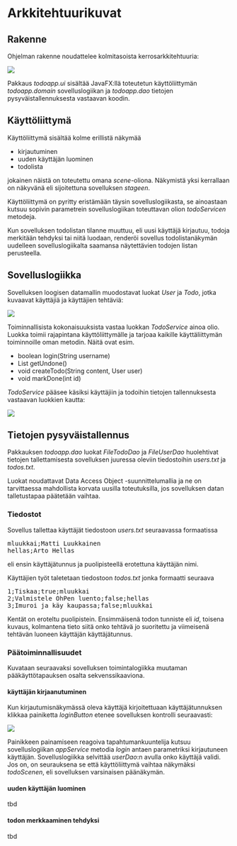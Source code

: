 # Arkkitehtuurikuvat

## Rakenne

Ohjelman rakenne noudattelee kolmitasoista kerrosarkkitehtuuria:

![](https://raw.githubusercontent.com/mluukkai/OtmTodoApp/master/dokumentaatio/kuvat/a-1.png)

Pakkaus _todoapp.ui_ sisältää JavaFX:llä toteutetun käyttöliittymän _todoapp.domain_ sovelluslogiikan ja _todoapp.dao_ tietojen pysyväistallennuksesta vastaavan koodin.

## Käyttöliittymä

Käyttöliittymä sisältää kolme erillistä näkymää
- kirjautuminen
- uuden käyttäjän luominen
- todolista

jokainen näistä on toteutettu omana _scene_-oliona. Näkymistä yksi kerrallaan on näkyvänä eli sijoitettuna sovelluksen _stageen_.

Käyttöliittymä on pyritty eristämään täysin sovelluslogiikasta, se ainoastaan kutsuu sopivin parametrein sovelluslogiikan toteuttavan olion _todoServicen_ metodeja.

Kun sovelluksen todolistan tilanne muuttuu, eli uusi käyttäjä kirjautuu, todoja merkitään tehdyksi tai niitä luodaan, renderöi sovellus todolistanäkymän uudelleen sovelluslogiikalta saamansa näytettävien todojen listan perusteella.

## Sovelluslogiikka

Sovelluksen loogisen datamallin muodostavat luokat _User_ ja _Todo_, jotka kuvaavat käyttäjiä ja käyttäjien tehtäviä:

![](https://raw.githubusercontent.com/mluukkai/OtmTodoApp/master/dokumentaatio/kuvat/a-2.png)

Toiminnallisista kokonaisuuksista vastaa luokkan _TodoService_ ainoa olio. Luokka toimii rajapintana käyttöliittymälle ja tarjoaa kaikille käyttäliittymän toiminnoille oman metodin. Näitä ovat esim.
- boolean login(String username)
- List<Todo> getUndone() 
- void createTodo(String content, User user)
- void markDone(int id)

_TodoService_ pääsee käsiksi käyttäjiin ja todoihin tietojen tallennuksesta vastaavan luokkien kautta:

![](https://raw.githubusercontent.com/mluukkai/OtmTodoApp/master/dokumentaatio/kuvat/a-3.png)

## Tietojen pysyväistallennus

Pakkauksen _todoapp.dao_ luokat _FileTodoDao_ ja _FileUserDao_ huolehtivat tietojen tallettamisesta sovelluksen juuressa oleviin tiedostoihin _users.txt_ ja _todos.txt_.

Luokat noudattavat Data Access Object -suunnittelumallia ja ne on tarvittaessa mahdollista korvata uusilla toteutuksilla, jos sovelluksen datan talletustapaa päätetään vaihtaa.

### Tiedostot

Sovellus tallettaa käyttäjät tiedostoon _users.txt_ seuraavassa formaatissa

<pre>
mluukkai;Matti Luukkainen
hellas;Arto Hellas
</pre>

eli ensin käyttäjätunnus ja puolipisteellä erotettuna käyttäjän nimi.

Käyttäjien työt taletetaan tiedostoon _todos.txt_ jonka formaatti seuraava

<pre>
1;Tiskaa;true;mluukkai
2;Valmistele OhPen luento;false;hellas
3;Imuroi ja käy kaupassa;false;mluukkai
</pre>

Kentät on eroteltu puolipistein. Ensimmäisenä todon tunniste eli _id_, toisena kuvaus, kolmantena tieto siitä onko tehtävä jo suoritettu ja viimeisenä tehtävän luoneen käyttäjän käyttäjätunnus.

### Päätoiminnallisuudet

Kuvataan seuraavaksi sovelluksen toimintalogiikka muutaman pääkäyttötapauksen osalta sekvenssikaaviona.

#### käyttäjän kirjaanutuminen

Kun kirjautumisnäkymässä oleva käyttäjä kirjoitettuaan käyttäjätunnuksen klikkaa painiketta _loginButton_ etenee sovelluksen kontrolli seuraavasti:

![](https://raw.githubusercontent.com/mluukkai/OtmTodoApp/master/dokumentaatio/kuvat/a-3.png)

Painikkeen painamiseen reagoiva tapahtumankuuntelija kutsuu sovelluslogiikan _appService_ metodia _login_ antaen parametriksi kirjautuneen käyttäjän. Sovelluslogiikka selvittää _userDao_:n avulla onko käyttäjä validi. Jos on, on seurauksena se että käyttöliittymä vaihtaa näkymäksi _todoScenen_, eli sovelluksen varsinaisen päänäkymän.

#### uuden käyttäjän luominen

tbd

#### todon merkkaaminen tehdyksi

tbd